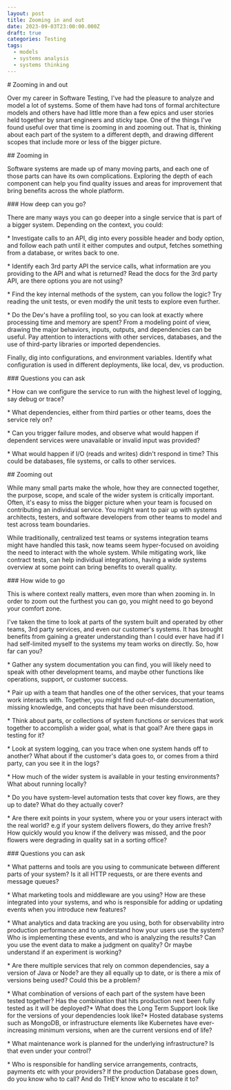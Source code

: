 ```yaml
---
layout: post
title: Zooming in and out
date: 2023-09-03T23:00:00.000Z
draft: true
categories: Testing
tags:
  - models
  - systems analysis
  - systems thinking
---
```


\# Zooming in and out


Over my career in Software Testing, I've had the pleasure to analyze and model a lot of systems. Some of them have had tons of formal architecture models and others have had little more than a few epics and user stories held together by smart engineers and sticky tape.
One of the things I've found useful over that time is zooming in and zooming out. That is, thinking about each part of the system to a different depth, and drawing different scopes that include more or less of the bigger picture.


\## Zooming in


Software systems are made up of many moving parts, and each one of those parts can have its own complications. Exploring the depth of each component can help you find quality issues and areas for improvement that bring benefits across the whole platform.


\### How deep can you go?


There are many ways you can go deeper into a single service that is part of a bigger system. Depending on the context, you could:


\* Investigate calls to an API, dig into every possible header and body option, and follow each path until it either computes and output, fetches something from a database, or writes back to one.

\* Identify each 3rd party API the service calls, what information are you providing to the API and what is returned? Read the docs for the 3rd party API, are there options you are not using?

\* Find the key internal methods of the system, can you follow the logic? Try reading the unit tests, or even modify the unit tests to explore even further.

\* Do the Dev's have a profiling tool, so you can look at exactly where processing time and memory are spent?
From a modeling point of view, drawing the major behaviors, inputs, outputs, and dependencies can be useful. Pay attention to interactions with other services, databases, and the use of third-party libraries or imported dependencies.


Finally, dig into configurations, and environment variables. Identify what configuration is used in different deployments, like local, dev, vs production.


\### Questions you can ask


\* How can we configure the service to run with the highest level of logging, say debug or trace?

\* What dependencies, either from third parties or other teams, does the service rely on?

\* Can you trigger failure modes, and observe what would happen if dependent services were unavailable or invalid input was provided?

\* What would happen if I/O (reads and writes) didn't respond in time? This could be databases, file systems, or calls to other services.


\## Zooming out


While many small parts make the whole, how they are connected together, the purpose, scope, and scale of the wider system is critically important. Often, it's easy to miss the bigger picture when your team is focused on contributing an individual service. You might want to pair up with systems architects, testers, and software developers from other teams to model and test across team boundaries.


While traditionally, centralized test teams or systems integration teams might have handled this task, now teams seem hyper-focused on avoiding the need to interact with the whole system. While mitigating work, like contract tests, can help individual integrations, having a wide systems overview at some point can bring benefits to overall quality.


\### How wide to go


This is where context really matters, even more than when zooming in. In order to zoom out the furthest you can go, you might need to go beyond your comfort zone.


I've taken the time to look at parts of the system built and operated by other teams, 3rd party services, and even our customer's systems. It has brought benefits from gaining a greater understanding than I could ever have had if I had self-limited myself to the systems my team works on directly.
So, how far can you?


\* Gather any system documentation you can find, you will likely need to speak with other development teams, and maybe other functions like operations, support, or customer success.

\* Pair up with a team that handles one of the other services, that your teams work interacts with. Together, you might find out-of-date documentation, missing knowledge, and concepts that have been misunderstood.

\* Think about parts, or collections of system functions or services that work together to accomplish a wider goal, what is that goal? Are there gaps in testing for it?

\* Look at system logging, can you trace when one system hands off to another? What about if the customer's data goes to, or comes from a third party, can you see it in the logs?

\* How much of the wider system is available in your testing environments? What about running locally?

\* Do you have system-level automation tests that cover key flows, are they up to date? What do they actually cover?

\* Are there exit points in your system, where you or your users interact with the real world? e.g if your system delivers flowers, do they arrive fresh? How quickly would you know if the delivery was missed, and the poor flowers were degrading in quality sat in a sorting office?

\### Questions you can ask


\* What patterns and tools are you using to communicate between different parts of your system? Is it all HTTP requests, or are there events and message queues?

\* What marketing tools and middleware are you using? How are these integrated into your systems, and who is responsible for adding or updating events when you introduce new features?

\* What analytics and data tracking are you using, both for observability intro production performance and to understand how your users use the system? Who is implementing these events, and who is analyzing the results? Can you use the event data to make a judgment on quality? Or maybe understand if an experiment is working?

\* Are there multiple services that rely on common dependencies, say a version of Java or Node? are they all equally up to date, or is there a mix of versions being used? Could this be a problem?

\* What combination of versions of each part of the system have been tested together? Has the combination that hits production next been fully tested as it will be deployed?\* What does the Long Term Support look like for the versions of your dependencies look like?\* Hosted database systems such as MongoDB, or infrastructure elements like Kubernetes have ever-increasing minimum versions, when are the current versions end of life?

\* What maintenance work is planned for the underlying infrastructure? Is that even under your control?

\* Who is responsible for handling service arrangements, contracts, payments etc with your providers? If the production Database goes down, do you know who to call? And do THEY know who to escalate it to?
